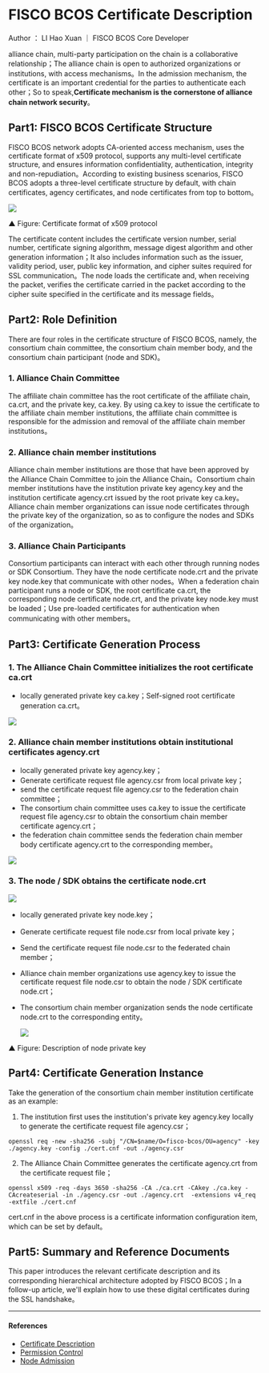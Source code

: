 # FISCO BCOS Certificate Description

Author ： LI Hao Xuan ｜ FISCO BCOS Core Developer

alliance chain, multi-party participation on the chain is a collaborative relationship；The alliance chain is open to authorized organizations or institutions, with access mechanisms。In the admission mechanism, the certificate is an important credential for the parties to authenticate each other；So to speak,**Certificate mechanism is the cornerstone of alliance chain network security**。

## Part1: FISCO BCOS Certificate Structure

FISCO BCOS network adopts CA-oriented access mechanism, uses the certificate format of x509 protocol, supports any multi-level certificate structure, and ensures information confidentiality, authentication, integrity and non-repudiation。According to existing business scenarios, FISCO BCOS adopts a three-level certificate structure by default, with chain certificates, agency certificates, and node certificates from top to bottom。

![](../../../../images/articles/certificate_description/IMG_5540.PNG)

▲ Figure: Certificate format of x509 protocol

The certificate content includes the certificate version number, serial number, certificate signing algorithm, message digest algorithm and other generation information；It also includes information such as the issuer, validity period, user, public key information, and cipher suites required for SSL communication。The node loads the certificate and, when receiving the packet, verifies the certificate carried in the packet according to the cipher suite specified in the certificate and its message fields。

## Part2: Role Definition

There are four roles in the certificate structure of FISCO BCOS, namely, the consortium chain committee, the consortium chain member body, and the consortium chain participant (node and SDK)。

### 1. Alliance Chain Committee

The affiliate chain committee has the root certificate of the affiliate chain, ca.crt, and the private key, ca.key. By using ca.key to issue the certificate to the affiliate chain member institutions, the affiliate chain committee is responsible for the admission and removal of the affiliate chain member institutions。

### 2. Alliance chain member institutions

Alliance chain member institutions are those that have been approved by the Alliance Chain Committee to join the Alliance Chain。Consortium chain member institutions have the institution private key agency.key and the institution certificate agency.crt issued by the root private key ca.key。Alliance chain member organizations can issue node certificates through the private key of the organization, so as to configure the nodes and SDKs of the organization。

### 3. Alliance Chain Participants

Consortium participants can interact with each other through running nodes or SDK Consortium. They have the node certificate node.crt and the private key node.key that communicate with other nodes。When a federation chain participant runs a node or SDK, the root certificate ca.crt, the corresponding node certificate node.crt, and the private key node.key must be loaded；Use pre-loaded certificates for authentication when communicating with other members。

## Part3: Certificate Generation Process

### 1. The Alliance Chain Committee initializes the root certificate ca.crt

- locally generated private key ca.key；Self-signed root certificate generation ca.crt。

![](../../../../images/articles/certificate_description/IMG_5541.PNG)

### 2. Alliance chain member institutions obtain institutional certificates agency.crt

- locally generated private key agency.key；
- Generate certificate request file agency.csr from local private key；
- send the certificate request file agency.csr to the federation chain committee；
- The consortium chain committee uses ca.key to issue the certificate request file agency.csr to obtain the consortium chain member certificate agency.crt；
- the federation chain committee sends the federation chain member body certificate agency.crt to the corresponding member。

![](../../../../images/articles/certificate_description/IMG_5542.PNG)

### 3. The node / SDK obtains the certificate node.crt

![](../../../../images/articles/certificate_description/IMG_5543.PNG)

- locally generated private key node.key；

- Generate certificate request file node.csr from local private key；

- Send the certificate request file node.csr to the federated chain member；

- Alliance chain member organizations use agency.key to issue the certificate request file node.csr to obtain the node / SDK certificate node.crt；

- The consortium chain member organization sends the node certificate node.crt to the corresponding entity。

  ![](../../../../images/articles/certificate_description/IMG_5544.PNG)

▲ Figure: Description of node private key

## Part4: Certificate Generation Instance

Take the generation of the consortium chain member institution certificate as an example:

1. The institution first uses the institution's private key agency.key locally to generate the certificate request file agency.csr；

```
openssl req -new -sha256 -subj "/CN=$name/O=fisco-bcos/OU=agency" -key ./agency.key -config ./cert.cnf -out ./agency.csr
```

2. The Alliance Chain Committee generates the certificate agency.crt from the certificate request file；

```
openssl x509 -req -days 3650 -sha256 -CA ./ca.crt -CAkey ./ca.key -CAcreateserial -in ./agency.csr -out ./agency.crt  -extensions v4_req -extfile ./cert.cnf
```

cert.cnf in the above process is a certificate information configuration item, which can be set by default。

## Part5: Summary and Reference Documents

This paper introduces the relevant certificate description and its corresponding hierarchical architecture adopted by FISCO BCOS；In a follow-up article, we'll explain how to use these digital certificates during the SSL handshake。 

------

#### References

- [Certificate Description](https://fisco-bcos-documentation.readthedocs.io/zh_CN/latest/docs/manual/certificates.html)
- [Permission Control](https://fisco-bcos-documentation.readthedocs.io/zh_CN/latest/docs/manual/permission_control.html)
- [Node Admission](https://fisco-bcos-documentation.readthedocs.io/zh_CN/latest/docs/manual/node_management.html)

